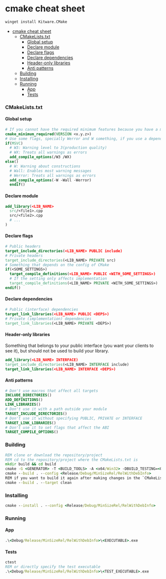# cmake cheat sheet

```cmd
winget install Kitware.CMake
```

- [cmake cheat sheet](#cmake-cheat-sheet)
    - [CMakeLists.txt](#cmakeliststxt)
      - [Global setup](#global-setup)
      - [Declare module](#declare-module)
      - [Declare flags](#declare-flags)
      - [Declare dependencies](#declare-dependencies)
      - [Header-only libraries](#header-only-libraries)
      - [Anti patterns](#anti-patterns)
    - [Building](#building)
    - [Installing](#installing)
    - [Running](#running)
      - [App](#app)
      - [Tests](#tests)

### CMakeLists.txt

#### Global setup

```cmake
# If you cannot have the required minimum features because you have a more recent CMake version, CMake may disable them because he wants to be compatible
cmake_minimum_required(VERSION <x.y.z>)
# Use some flags, specially Werror and W something, if you use a dependency more restrictive than you that causes having a break
if(MSVC)
  # W3: Warning level to 3(production quality)
  # WX: Treats all warnings as errors
  add_compile_options(/W3 /WX)
else()
  # W: Warning about constructions
  # Wall: Enables most warning messages
  # Werror: Treats all warnings as errors
  add_compile_options(-W -Wall -Werror)
  endif()
```

#### Declare module

```cmake
add_library(<LIB_NAME>
  src/<file1>.cpp
  src/<file2>.cpp
  # ...
)
```

#### Declare flags

```cmake
# Public headers
target_include_directories(<LIB_NAME> PUBLIC include)
# Private headers
target_include_directories(<LIB_NAME> PRIVATE src)
# Something that depends on the config of CMake
if(<SOME_SETTINGS>)
  target_compile_definitions(<LIB_NAME> PUBLIC <WITH_SOME_SETTINGS>)
  # If the setting only affects implementation
  target_compile_definitions(<LIB_NAME> PRIVATE <WITH_SOME_SETTINGS>)
endif()
```

#### Declare dependencies

```cmake
# Public (interface) dependencies
target_link_libraries(<LIB_NAME> PUBLIC <DEPS>)
# Private (implementation) dependencies
target_link_libraries(<LIB_NAME> PRIVATE <DEPS>)
```

#### Header-only libraries

Something that belongs to your public interface (you want your clients to see it), but should not be used to build your library.

```cmake
add_library(<LIB_NAME> INTERFACE)
target_include_directories(<LIB_NAME> INTERFACE include)
target_link_libraries(<LIB_NAME> INTERFACE <DEPS>)
```

#### Anti patterns

```cmake
# Don't use macros that affect all targets
INCLUDE_DIRECTORIES()
ADD_DEFINITIONS()
LINK_LIBRARIES()
# Don't use it with a path outside your module
TARGET_INCLUDE_DIRECTORIES()
# Don't use it without specifying PUBLIC, PRIVATE or INTERFACE
TARGET_LINK_LIBRARIES()
# Don't use it to set flags that affect the ABI
TARGET_COMPILE_OPTIONS()
```

### Building

```cmd
REM clone or download the repository/project
REM cd to the repository/project where the CMakeLists.txt is
mkdir build && cd build
cmake -G <GENERATOR> -T <BUILD_TOOLS> -A <x64/Win32> -DBUILD_TESTING=<ON/OFF> ..
cmake --build . --config <Release/Debug/MinSizeRel/RelWithDebInfo>
REM if you want to build it again after making changes in the `CMakeLists.txt`, you can clean the target
cmake --build . --target clean
```

### Installing

```cmd
cmake --install . --config <Release/Debug/MinSizeRel/RelWithDebInfo>
```

### Running

#### App

```cmd
.\<Debug/Release/MinSizeRel/RelWithDebInfo>\<EXECUTABLE>.exe
```

#### Tests

```cmd
ctest
REM or directly specify the test executable
.\<Debug/Release/MinSizeRel/RelWithDebInfo>\<TEST_EXECUTABLE>.exe
```
